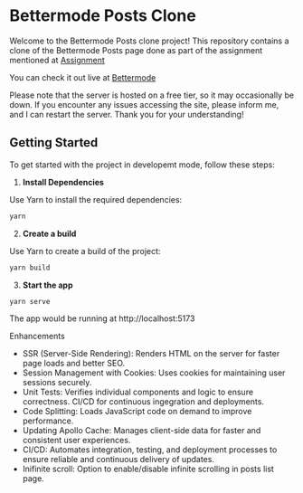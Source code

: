 # Bettermode Posts Clone

Welcome to the Bettermode Posts clone project! This repository contains a clone of the Bettermode Posts page done as part of the assignment mentioned at 
[Assignment](https://bettermode.notion.site/Senior-Front-End-Engineer-485a0725e4d940c3a01fafe2b5154598)

You can check it out live at [Bettermode](https://bettermode-posts-demo.onrender.com)

Please note that the server is hosted on a free tier, so it may occasionally be down. If you encounter any issues accessing the site, please inform me, and I can restart the server. Thank you for your understanding!


## Getting Started

To get started with the project in developemt mode, follow these steps:

1. **Install Dependencies**

Use Yarn to install the required dependencies:

```bash
yarn
```

2. **Create a build**  

Use Yarn to create a build of the project:

```bash
yarn build
```

3. **Start the app**

```bash
yarn serve
```

The app would be running at http://localhost:5173

Enhancements

- SSR (Server-Side Rendering): Renders HTML on the server for faster page loads and better SEO.
- Session Management with Cookies: Uses cookies for maintaining user sessions securely.
- Unit Tests: Verifies individual components and logic to ensure correctness. CI/CD for continuous ingegration and deployments.
- Code Splitting: Loads JavaScript code on demand to improve performance.
- Updating Apollo Cache: Manages client-side data for faster and consistent user experiences.
- CI/CD: Automates integration, testing, and deployment processes to ensure reliable and continuous delivery of updates.
- Inifinite scroll: Option to enable/disable infinite scrolling in posts list page.